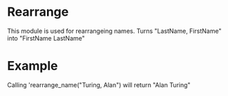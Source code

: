 Rearrange
==============

This module is used for rearrangeing names.
Turns "LastName, FirstName" into "FirstName LastName"

# Example

Calling 'rearrange_name("Turing, Alan") will return "Alan Turing"